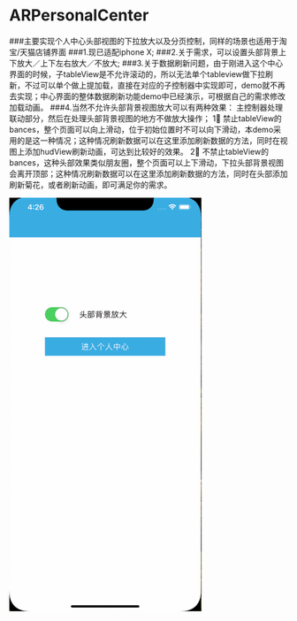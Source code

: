 # ARPersonalCenter
###主要实现个人中心头部视图的下拉放大以及分页控制，同样的场景也适用于淘宝/天猫店铺界面
###1.现已适配iphone X;
###2.关于需求，可以设置头部背景上下放大／上下左右放大／不放大;
###3.关于数据刷新问题，由于刚进入这个中心界面的时候，子tableView是不允许滚动的，所以无法单个tableview做下拉刷新，不过可以单个做上提加载，直接在对应的子控制器中实现即可，demo就不再去实现；中心界面的整体数据刷新功能demo中已经演示，可根据自己的需求修改加载动画。
###4.当然不允许头部背景视图放大可以有两种效果：
主控制器处理联动部分，然后在处理头部背景视图的地方不做放大操作；
1⃣️ 禁止tableView的bances，整个页面可以向上滑动，位于初始位置时不可以向下滑动，本demo采用的是这一种情况；这种情况刷新数据可以在这里添加刷新数据的方法，同时在视图上添加hudView刷新动画，可达到比较好的效果。
2⃣️ 不禁止tableView的bances，这种头部效果类似朋友圈，整个页面可以上下滑动，下拉头部背景视图会离开顶部；这种情况刷新数据可以在这里添加刷新数据的方法，同时在头部添加刷新菊花，或者刷新动画，即可满足你的需求。

![image](https://github.com/ArchLL/ARPersonalCenter/blob/master/show.gif)
